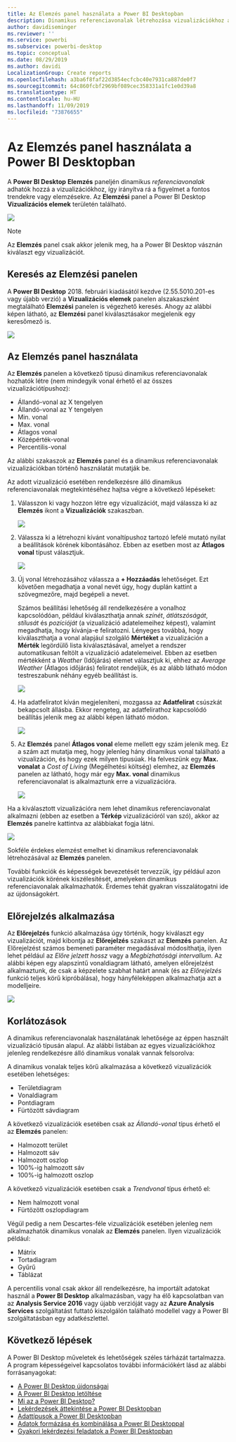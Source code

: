 ```yaml
---
title: Az Elemzés panel használata a Power BI Desktopban
description: Dinamikus referenciavonalak létrehozása vizualizációkhoz a Power BI Desktopban
author: davidiseminger
ms.reviewer: ''
ms.service: powerbi
ms.subservice: powerbi-desktop
ms.topic: conceptual
ms.date: 08/29/2019
ms.author: davidi
LocalizationGroup: Create reports
ms.openlocfilehash: a3ba6f8faf22d3854ecfcbc40e7931ca887de0f7
ms.sourcegitcommit: 64c860fcbf2969bf089cec358331a1fc1e0d39a8
ms.translationtype: HT
ms.contentlocale: hu-HU
ms.lasthandoff: 11/09/2019
ms.locfileid: "73876655"
---
```

# <a name="using-the-analytics-pane-in-power-bi-desktop"></a>Az Elemzés panel használata a Power BI Desktopban
A **Power BI Desktop** **Elemzés** paneljén dinamikus *referenciavonalak* adhatók hozzá a vizualizációkhoz, így irányítva rá a figyelmet a fontos trendekre vagy elemzésekre. Az **Elemzési** panel a Power BI Desktop **Vizualizációs elemek** területén található.

![](media/desktop-analytics-pane/analytics-pane_1.png)

> [!NOTE]
> Az **Elemzés** panel csak akkor jelenik meg, ha a Power BI Desktop vásznán kiválaszt egy vizualizációt.

## <a name="search-within-the-analytics-pane"></a>Keresés az Elemzési panelen
A **Power BI Desktop** 2018. februári kiadásától kezdve (2.55.5010.201-es vagy újabb verzió) a **Vizualizációs elemek** panelen alszakaszként megtalálható **Elemzési** panelen is végezhető keresés. Ahogy az alábbi képen látható, az **Elemzési** panel kiválasztásakor megjelenik egy keresőmező is.

![](media/desktop-analytics-pane/analytics-pane_1b.png)

## <a name="using-the-analytics-pane"></a>Az Elemzés panel használata
Az **Elemzés** panelen a következő típusú dinamikus referenciavonalak hozhatók létre (nem mindegyik vonal érhető el az összes vizualizációtípushoz):

* Állandó-vonal az X tengelyen
* Állandó-vonal az Y tengelyen
* Min. vonal
* Max. vonal
* Átlagos vonal
* Középérték-vonal
* Percentilis-vonal

Az alábbi szakaszok az **Elemzés** panel és a dinamikus referenciavonalak vizualizációkban történő használatát mutatják be.

Az adott vizualizáció esetében rendelkezésre álló dinamikus referenciavonalak megtekintéséhez hajtsa végre a következő lépéseket:

1. Válasszon ki vagy hozzon létre egy vizualizációt, majd válassza ki az **Elemzés** ikont a **Vizualizációk** szakaszban.
   
   ![](media/desktop-analytics-pane/analytics-pane_2.png)
2. Válassza ki a létrehozni kívánt vonaltípushoz tartozó lefelé mutató nyilat a beállítások körének kibontásához. Ebben az esetben most az **Átlagos vonal** típust választjuk.
   
   ![](media/desktop-analytics-pane/analytics-pane_3.png)
3. Új vonal létrehozásához válassza a **+ Hozzáadás** lehetőséget. Ezt követően megadhatja a vonal nevét úgy, hogy duplán kattint a szövegmezőre, majd begépeli a nevet.
   
   Számos beállítási lehetőség áll rendelkezésére a vonalhoz kapcsolódóan, például kiválaszthatja annak *színét*, *átlátszóságát*, *stílusát* és *pozícióját* (a vizualizáció adatelemeihez képest), valamint megadhatja, hogy kívánja-e feliratozni. Lényeges továbbá, hogy kiválaszthatja a vonal alapjául szolgáló **Mértéket** a vizualizáción a **Mérték** legördülő lista kiválasztásával, amelyet a rendszer automatikusan feltölt a vizualizáció adatelemeivel. Ebben az esetben mértékként a *Weather* (Időjárás) elemet választjuk ki, ehhez az *Average Weather* (Átlagos időjárás) feliratot rendeljük, és az alább látható módon testreszabunk néhány egyéb beállítást is.
   
   ![](media/desktop-analytics-pane/analytics-pane_4.png)
4. Ha adatfeliratot kíván megjeleníteni, mozgassa az **Adatfelirat** csúszkát bekapcsolt állásba. Ekkor rengeteg, az adatfelirathoz kapcsolódó beállítás jelenik meg az alábbi képen látható módon.
   
   ![](media/desktop-analytics-pane/analytics-pane_5.png)
5. Az **Elemzés** panel **Átlagos vonal** eleme mellett egy szám jelenik meg. Ez a szám azt mutatja meg, hogy jelenleg hány dinamikus vonal található a vizualizáción, és hogy ezek milyen típusúak. Ha felveszünk egy **Max. vonalat** a *Cost of Living* (Megélhetési költség) elemhez, az **Elemzés** panelen az látható, hogy már egy **Max. vonal** dinamikus referenciavonalat is alkalmaztunk erre a vizualizációra.
   
   ![](media/desktop-analytics-pane/analytics-pane_6.png)

Ha a kiválasztott vizualizációra nem lehet dinamikus referenciavonalat alkalmazni (ebben az esetben a **Térkép** vizualizációról van szó), akkor az **Elemzés** panelre kattintva az alábbiakat fogja látni.

![](media/desktop-analytics-pane/analytics-pane_7.png)

Sokféle érdekes elemzést emelhet ki dinamikus referenciavonalak létrehozásával az **Elemzés** panelen.

További funkciók és képességek bevezetését tervezzük, így például azon vizualizációk körének kiszélesítését, amelyeken dinamikus referenciavonalak alkalmazhatók. Érdemes tehát gyakran visszalátogatni ide az újdonságokért.

## <a name="apply-forecasting"></a>Előrejelzés alkalmazása
Az **Előrejelzés** funkció alkalmazása úgy történik, hogy kiválaszt egy vizualizációt, majd kibontja az **Előrejelzés** szakaszt az **Elemzés** panelen. Az Előrejelzést számos bemeneti paraméter megadásával módosíthatja, ilyen lehet például az *Előre jelzett hossz* vagy a *Megbízhatósági intervallum*. Az alábbi képen egy alapszintű vonaldiagram látható, amelyen előrejelzést alkalmaztunk, de csak a képzelete szabhat határt annak (és az *Előrejelzés* funkció teljes körű kipróbálása), hogy hányféleképpen alkalmazhatja azt a modelljeire.

![](media/desktop-analytics-pane/analytics-pane_8.png)

## <a name="limitations"></a>Korlátozások
A dinamikus referenciavonalak használatának lehetősége az éppen használt vizualizáció típusán alapul. Az alábbi listában az egyes vizualizációkhoz jelenleg rendelkezésre álló dinamikus vonalak vannak felsorolva:

A dinamikus vonalak teljes körű alkalmazása a következő vizualizációk esetében lehetséges:

* Területdiagram
* Vonaldiagram
* Pontdiagram
* Fürtözött sávdiagram

A következő vizualizációk esetében csak az *Állandó-vonal* típus érhető el az **Elemzés** panelen:

* Halmozott terület
* Halmozott sáv
* Halmozott oszlop
* 100%-ig halmozott sáv
* 100%-ig halmozott oszlop

A következő vizualizációk esetében csak a *Trendvonal* típus érhető el:

* Nem halmozott vonal
* Fürtözött oszlopdiagram

Végül pedig a nem Descartes-féle vizualizációk esetében jelenleg nem alkalmazhatók dinamikus vonalak az **Elemzés** panelen. Ilyen vizualizációk például:

* Mátrix
* Tortadiagram
* Gyűrű
* Táblázat

A percentilis vonal csak akkor áll rendelkezésre, ha importált adatokat használ a **Power BI Desktop** alkalmazásban, vagy ha élő kapcsolatban van az **Analysis Service 2016** vagy újabb verzióját vagy az **Azure Analysis Services** szolgáltatást futtató kiszolgálón található modellel vagy a Power BI szolgáltatásban egy adatkészlettel. 

## <a name="next-steps"></a>Következő lépések
A Power BI Desktop műveletek és lehetőségek széles tárházát tartalmazza. A program képességeivel kapcsolatos további információkért lásd az alábbi forrásanyagokat:

* [A Power BI Desktop újdonságai](desktop-latest-update.md)
* [A Power BI Desktop letöltése](desktop-get-the-desktop.md)
* [Mi az a Power BI Desktop?](desktop-what-is-desktop.md)
* [Lekérdezések áttekintése a Power BI Desktopban](desktop-query-overview.md)
* [Adattípusok a Power BI Desktopban](desktop-data-types.md)
* [Adatok formázása és kombinálása a Power BI Desktoppal](desktop-shape-and-combine-data.md)
* [Gyakori lekérdezési feladatok a Power BI Desktopban](desktop-common-query-tasks.md)    

